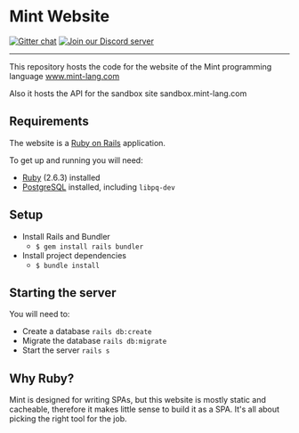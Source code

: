 # Mint Website

[![Gitter chat](https://badges.gitter.im/gitterHQ/gitter.svg)](https://gitter.im/mint-lang/Lobby)
[![Join our Discord server](https://discord.com/assets/f8389ca1a741a115313bede9ac02e2c0.svg)](https://discord.gg/NXFUJs2)

---

This repository hosts the code for the website of the Mint programming language
www.mint-lang.com

Also it hosts the API for the sandbox site sandbox.mint-lang.com

## Requirements

The website is a [Ruby on Rails](https://rubyonrails.org/) application.

To get up and running you will need:

- [Ruby](https://www.ruby-lang.org/en/) (2.6.3) installed
- [PostgreSQL](https://www.postgresql.org/) installed, including `libpq-dev`

## Setup

- Install Rails and Bundler
  - `$ gem install rails bundler`
- Install project dependencies
  - `$ bundle install`

## Starting the server

You will need to:

- Create a database `rails db:create`
- Migrate the database `rails db:migrate`
- Start the server `rails s`

## Why Ruby?

Mint is designed for writing SPAs, but this website is mostly static and cacheable, therefore it makes little sense to build it as a SPA. It's all about picking the right tool for the job.